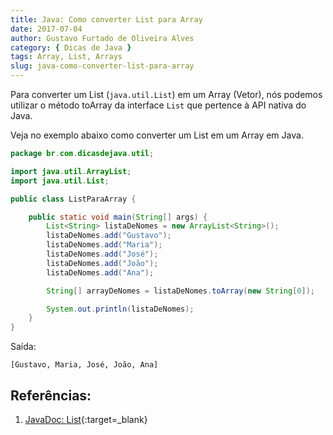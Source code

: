 ```yaml
---
title: Java: Como converter List para Array
date: 2017-07-04
author: Gustavo Furtado de Oliveira Alves
category: { Dicas de Java }
tags: Array, List, Arrays
slug: java-como-converter-list-para-array
---
```


Para converter um List (`java.util.List`) em um Array (Vetor),
nós podemos utilizar o método toArray da interface `List`
que pertence à API nativa do Java.

Veja no exemplo abaixo como converter um List em um Array em Java.

```java
package br.com.dicasdejava.util;

import java.util.ArrayList;
import java.util.List;

public class ListParaArray {

    public static void main(String[] args) {
    	List<String> listaDeNomes = new ArrayList<String>();
    	listaDeNomes.add("Gustavo");
    	listaDeNomes.add("Maria");
    	listaDeNomes.add("José");
    	listaDeNomes.add("João");
    	listaDeNomes.add("Ana");

    	String[] arrayDeNomes = listaDeNomes.toArray(new String[0]);

    	System.out.println(listaDeNomes);
    }
}
```

Saída:

```
[Gustavo, Maria, José, João, Ana]
```

## Referências:

1. [JavaDoc: List](https://docs.oracle.com/javase/8/docs/api/java/util/List.html){:target=\_blank}
